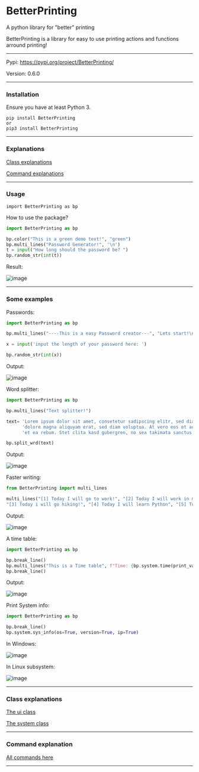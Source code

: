 # BetterPrinting
A python library for "better" printing 

BetterPrinting is a library for easy to use printing actions and functions arround printing!

<hr>

Pypi: https://pypi.org/project/BetterPrinting/

Version: 0.6.0

<hr>

### Installation

Ensure you have at least Python 3.

 ```
 pip install BetterPrinting
 or
 pip3 install BetterPrinting
 ```
 
<hr>

### Explanations

<a href='https://github.com/Butter-mit-Brot/BetterPrinting#class-explanations'>Class explanations</a>

<a href='https://github.com/Butter-mit-Brot/BetterPrinting#command-explanation'>Command explanations</a>

<hr>

### Usage

 ```
import BetterPrinting as bp
 ```
 
How to use the package?

 ```Python
import BetterPrinting as bp

bp.color("This is a green demo text!", "green")
bp.multi_lines("Password Generator!", '\n')
t = input("How long should the password be? ")
bp.random_str(int(t))
 
 ```
 
 Result:
 
![image](https://user-images.githubusercontent.com/83476809/122221733-dbf91700-ceb1-11eb-87ba-9310ece111e1.png)

<hr>

 ### Some examples
 
 Passwords:
 
 ```Python
 import BetterPrinting as bp

bp.multi_lines("----This is a easy Password creator---", "Lets start!\n")

x = input('input the length of your password here: ')

bp.random_str(int(x)) 
 ```

Output:

![image](https://user-images.githubusercontent.com/83476809/121803530-69363480-cc42-11eb-9252-696a14bfc9d4.png)

Word splitter:

```Python
import BetterPrinting as bp

bp.multi_lines("Text splitter!")

text= 'Lorem ipsum dolor sit amet, consetetur sadipscing elitr, sed diam nonumy eirmod tempor invidunt ut labore et ' \
      'dolore magna aliquyam erat, sed diam voluptua. At vero eos et accusam et justo duo dolores ' \
      'et ea rebum. Stet clita kasd gubergren, no sea takimata sanctus est Lorem ipsum dolor sit amet.'

bp.split_wrd(text)
```

Output:

![image](https://user-images.githubusercontent.com/83476809/121819941-30bd4780-cc90-11eb-9fe9-55d67e04396b.png)

Faster writing:

```Python
from BetterPrinting import multi_lines

multi_lines("[1] Today I will go to work!", "[2] Today I will work in my garden",
"[3] Today i will go hiking!", "[4] Today I will learn Python", "[5] Today I wíll just relax")
```

Output:

![image](https://user-images.githubusercontent.com/83476809/122222011-22e70c80-ceb2-11eb-94a2-89449fcb1dea.png)

A time table:

```Python
import BetterPrinting as bp

bp.break_line()
bp.multi_lines("This is a Time table", f"Time: {bp.system.time(print_val=False)}", f"Date: {bp.system.date(print_val=False)}")
bp.break_line()
```

Output:

![image](https://user-images.githubusercontent.com/83476809/142874565-ee0cc0a8-f3f7-4d43-b6eb-368f80ebc14c.png)

Print System info:

```Python
import BetterPrinting as bp

bp.break_line()
bp.system.sys_info(os=True, version=True, ip=True)
```

In Windows:

![image](https://user-images.githubusercontent.com/83476809/142875907-cb98ec6a-2caa-4796-91af-e5c81a23f4ac.png)

In Linux subsystem:

![image](https://user-images.githubusercontent.com/83476809/142876040-ca3a1666-3910-4db9-8131-c478fbcb531d.png)

<hr>

### Class explanations

<a href='https://github.com/Butter-mit-Brot/BetterPrinting/blob/main/docs/ui.md#the-ui-class'>The ui class</a>

<a href='https://github.com/Butter-mit-Brot/BetterPrinting/blob/main/docs/system.md#the-system-class'>The system class</a>

<hr>

### Command explanation

<a href="https://github.com/Butter-mit-Brot/BetterPrinting/blob/main/Commands.md">All commands here</a>

<hr>
